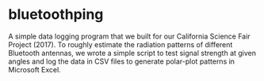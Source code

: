 # bluetoothping
A simple data logging program that we built for our California Science Fair Project (2017). To roughly estimate the radiation patterns of different Bluetooth antennas, we wrote a simple script to test signal strength at given angles and log the data in CSV files to generate polar-plot patterns in Microsoft Excel.
